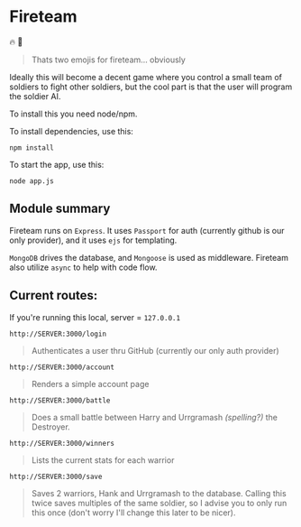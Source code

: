 # Fireteam

:fire: :two_men_holding_hands:
> Thats two emojis for fireteam… obviously

Ideally this will become a decent game where you control a small team of soldiers to fight other soldiers, but the cool part is that the user will program the soldier AI.

To install this you need node/npm.

To install dependencies, use this:

	npm install
	
To start the app, use this:

	node app.js
	
## Module summary

Fireteam runs on `Express`. It uses `Passport` for auth (currently github is our only provider), and it uses `ejs` for templating.

`MongoDB` drives the database, and `Mongoose` is used as middleware. Fireteam also utilize `async` to help with code flow.
	
## Current routes:

If you're running this local, server = `127.0.0.1`

	http://SERVER:3000/login
	
> Authenticates a user thru GitHub (currently our only auth provider)

	http://SERVER:3000/account
	
> Renders a simple account page

	http://SERVER:3000/battle
	
> Does a small battle between Harry and Urrgramash _(spelling?)_ the Destroyer.

	http://SERVER:3000/winners
	
> Lists the current stats for each warrior

	http://SERVER:3000/save
	
> Saves 2 warriors, Hank and Urrgramash to the database. Calling this twice saves multiples of the same soldier, so I advise you to only run this once (don't worry I'll change this later to be nicer).




